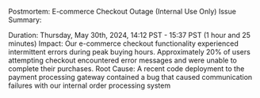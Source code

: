 Postmortem: E-commerce Checkout Outage (Internal Use Only)
Issue Summary:

Duration: Thursday, May 30th, 2024, 14:12 PST - 15:37 PST (1 hour and 25 minutes)
Impact: Our e-commerce checkout functionality experienced intermittent errors during peak buying hours. Approximately 20% of users attempting checkout encountered error messages and were unable to complete their purchases.
Root Cause: A recent code deployment to the payment processing gateway contained a bug that caused communication failures with our internal order processing system
